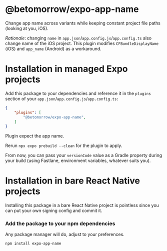 # @betomorrow/expo-app-name

Change app name across variants while keeping constant project file paths (looking at you, iOS).

_Rationale_: changing `name` in `app.json`/`app.config.js`/`app.config.ts` also change name
of the iOS project. This plugin modifies `CFBundleDisplayName` (iOS) and `app_name` (Android)
as a workaround.

# Installation in managed Expo projects

Add this package to your dependencies and reference it in the `plugins` section of your `app.json`/`app.config.js`/`app.config.ts`:
```json
{
    "plugins": [
        "@betomorrow/expo-app-name",
    ]
}
```
Plugin expect the app name.

Rerun `npx expo prebuild --clean` for the plugin to apply.

From now, you can pass your `versionCode` value as a Gradle property during your build (using Fastlane, environment variables, whatever suits you).

# Installation in bare React Native projects

Installing this package in a bare React Native project is pointless since you can put your own signing config and commit it.

### Add the package to your npm dependencies

Any package manager will do, adjust to your preferences.

```
npm install expo-app-name
```
